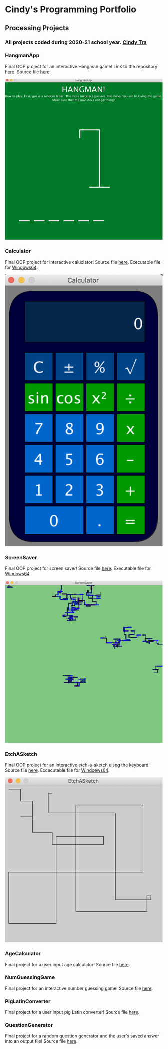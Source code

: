 # Cindy's Programming Portfolio

## Processing Projects

### All projects coded during 2020-21 school year. [Cindy Tra](mailto:cindydtra@gmail.com)

### HangmanApp
Final OOP project for an interactive Hangman game! Link to the repository [here](https://github.com/cindydtra/HangmanApp). Source file [here](https://github.com/cindydtra/HangmanApp/tree/main/src/HangmanApp).

![Hangman](https://github.com/cindydtra/ProgrammingPortfolio2021/blob/gh-pages/Images/Hangman.png)

### Calculator
Final OOP project for interactive caluclator! Source file [here](https://github.com/cindydtra/ProgrammingPortfolio2021/tree/gh-pages/src/Calculator). Executable file for [Windows64](https://github.com/cindydtra/ProgrammingPortfolio2021/blob/gh-pages/src/Calculator/application.windows64.zip).

![Calculator](https://github.com/cindydtra/ProgrammingPortfolio2021/blob/gh-pages/Images/Calc.png?raw=true)

### ScreenSaver
Final OOP project for screen saver! Source file [here](https://github.com/cindydtra/ProgrammingPortfolio2021/tree/gh-pages/src/ScreenSaver). Executable file for [Windows64](https://github.com/cindydtra/ProgrammingPortfolio2021/tree/gh-pages/src/ScreenSaver/application.windows64).

![ScreenSaver](https://github.com/cindydtra/ProgrammingPortfolio2021/blob/gh-pages/Images/ScreenSaver.png?raw=true)

### EtchASketch
Final OOP project for an interactive etch-a-sketch uisng the keyboard! Source file [here](https://github.com/cindydtra/ProgrammingPortfolio2021/tree/gh-pages/src/EtchASketch). Excecutable file for [Windoews64](https://github.com/cindydtra/ProgrammingPortfolio2021/tree/gh-pages/src/EtchASketch/application.windows64).

![EtchASketch](https://github.com/cindydtra/ProgrammingPortfolio2021/blob/gh-pages/Images/EtchASketch.png?raw=true)

### AgeCalculator
Final project for a user input age calculator! Source file [here](https://github.com/cindydtra/ProgrammingPortfolio2021/tree/gh-pages/src/AgeCalculator).

### NumGuessingGame
Final project for an interactive number guessing game! Source file [here](https://github.com/cindydtra/ProgrammingPortfolio2021/tree/gh-pages/src/NumGuessingGame).

### PigLatinConverter
Final project for a user input pig Latin converter! Source file [here](https://github.com/cindydtra/ProgrammingPortfolio2021/tree/gh-pages/src/PigLatinConverter).

### QuestionGenerator
Final project for a random question generator and the user's saved answer into an output file! Source file [here](https://github.com/cindydtra/ProgrammingPortfolio2021/tree/gh-pages/src/QuestionGenerator).

